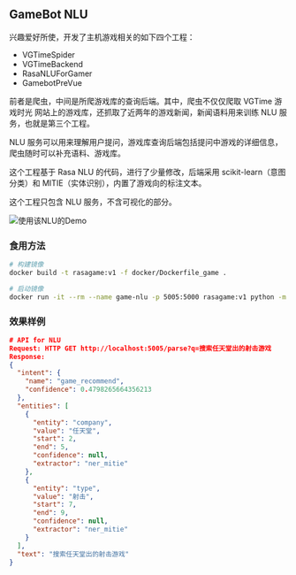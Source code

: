 ## GameBot NLU

兴趣爱好所使，开发了主机游戏相关的如下四个工程：

- VGTimeSpider
- VGTimeBackend
- RasaNLUForGamer
- GamebotPreVue

前者是爬虫，中间是所爬游戏库的查询后端。其中，爬虫不仅仅爬取 VGTime 游戏时光 网站上的游戏库，还抓取了近两年的游戏新闻，新闻语料用来训练 NLU 服务，也就是第三个工程。

NLU 服务可以用来理解用户提问，游戏库查询后端包括提问中游戏的详细信息，爬虫随时可以补充语料、游戏库。

这个工程基于 Rasa NLU 的代码，进行了少量修改，后端采用 scikit-learn（意图分类）和 MITIE（实体识别），内置了游戏向的标注文本。

这个工程只包含 NLU 服务，不含可视化的部分。

![使用该NLU的Demo](https://ws3.sinaimg.cn/large/006tNc79gy1fz9m009ll8j30ef0bizm5.jpg)

### 食用方法

```bash
# 构建镜像
docker build -t rasagame:v1 -f docker/Dockerfile_game .

# 启动镜像
docker run -it --rm --name game-nlu -p 5005:5000 rasagame:v1 python -m rasa_nlu.server -c sample_configs/config_jieba_mitie_sklearn.yml --path models
```

### 效果样例

```json
# API for NLU
Request: HTTP GET http://localhost:5005/parse?q=搜索任天堂出的射击游戏
Response:
{
  "intent": {
    "name": "game_recommend",
    "confidence": 0.4798265664356213
  },
  "entities": [
    {
      "entity": "company",
      "value": "任天堂",
      "start": 2,
      "end": 5,
      "confidence": null,
      "extractor": "ner_mitie"
    },
    {
      "entity": "type",
      "value": "射击",
      "start": 7,
      "end": 9,
      "confidence": null,
      "extractor": "ner_mitie"
    }
  ],
  "text": "搜索任天堂出的射击游戏"
}
```



